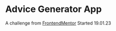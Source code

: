 # Advice Generator App

A challenge from [FrontendMentor](https://www.frontendmentor.io/challenges/advice-generator-app-QdUG-13db)
Started 19.01.23
